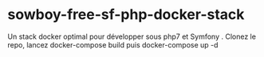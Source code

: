 # sowboy-free-sf-php-docker-stack
Un stack docker optimal pour développer sous php7 et Symfony .
Clonez le repo, lancez docker-compose build puis docker-compose up -d  

